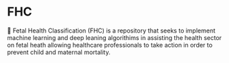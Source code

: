 # FHC
🚸 Fetal Health Classification (FHC) is a repository that seeks to implement machine learning and deep leaning algorithims in assisting the health sector on fetal heath  allowing healthcare professionals to take action in order to prevent child and maternal mortality.
